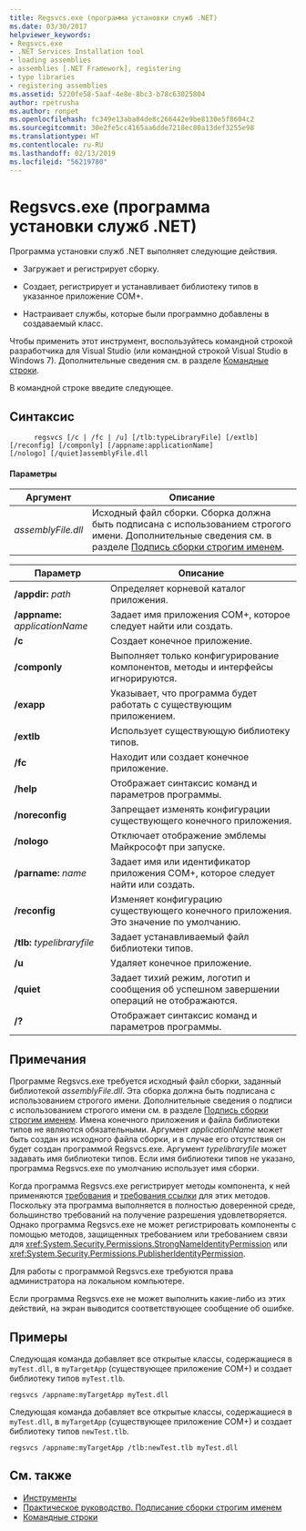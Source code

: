 ```yaml
---
title: Regsvcs.exe (программа установки служб .NET)
ms.date: 03/30/2017
helpviewer_keywords:
- Regsvcs.exe
- .NET Services Installation tool
- loading assemblies
- assemblies [.NET Framework], registering
- type libraries
- registering assemblies
ms.assetid: 5220fe58-5aaf-4e8e-8bc3-b78c63025804
author: rpetrusha
ms.author: ronpet
ms.openlocfilehash: fc349e13aba84de8c266442e9be8130e5f8604c2
ms.sourcegitcommit: 30e2fe5cc4165aa6dde7218ec80a13def3255e98
ms.translationtype: HT
ms.contentlocale: ru-RU
ms.lasthandoff: 02/13/2019
ms.locfileid: "56219780"
---
```

# <a name="regsvcsexe-net-services-installation-tool"></a>Regsvcs.exe (программа установки служб .NET)
Программа установки служб .NET выполняет следующие действия.  
  
-   Загружает и регистрирует сборку.  
  
-   Создает, регистрирует и устанавливает библиотеку типов в указанное приложение COM+.  
  
-   Настраивает службы, которые были программно добавлены в создаваемый класс.  
  
 Чтобы применить этот инструмент, воспользуйтесь командной строкой разработчика для Visual Studio (или командной строкой Visual Studio в Windows 7). Дополнительные сведения см. в разделе [Командные строки](../../../docs/framework/tools/developer-command-prompt-for-vs.md).  
  
 В командной строке введите следующее.  
  
## <a name="syntax"></a>Синтаксис  
  
```  
      regsvcs [/c | /fc | /u] [/tlb:typeLibraryFile] [/extlb]  
[/reconfig] [/componly] [/appname:applicationName]  
[/nologo] [/quiet]assemblyFile.dll   
```  
  
#### <a name="parameters"></a>Параметры  
  
|Аргумент|Описание|  
|--------------|-----------------|  
|*assemblyFile.dll*|Исходный файл сборки. Сборка должна быть подписана с использованием строгого имени. Дополнительные сведения см. в разделе [Подпись сборки строгим именем](../../../docs/framework/app-domains/how-to-sign-an-assembly-with-a-strong-name.md).|  
  
|Параметр|Описание|  
|------------|-----------------|  
|**/appdir:** *path*|Определяет корневой каталог приложения.|  
|**/appname:** *applicationName*|Задает имя приложения COM+, которое следует найти или создать.|  
|**/c**|Создает конечное приложение.|  
|**/componly**|Выполняет только конфигурирование компонентов, методы и интерфейсы игнорируются.|  
|**/exapp**|Указывает, что программа будет работать с существующим приложением.|  
|**/extlb**|Использует существующую библиотеку типов.|  
|**/fc**|Находит или создает конечное приложение.|  
|**/help**|Отображает синтаксис команд и параметров программы.|  
|**/noreconfig**|Запрещает изменять конфигурации существующего конечного приложения.|  
|**/nologo**|Отключает отображение эмблемы Майкрософт при запуске.|  
|**/parname:** *name*|Задает имя или идентификатор приложения COM+, которое следует найти или создать.|  
|**/reconfig**|Изменяет конфигурацию существующего конечного приложения. Это значение по умолчанию.|  
|**/tlb:** *typelibraryfile*|Задает устанавливаемый файл библиотеки типов.|  
|**/u**|Удаляет конечное приложение.|  
|**/quiet**|Задает тихий режим, логотип и сообщения об успешном завершении операций не отображаются.|  
|**/?**|Отображает синтаксис команд и параметров программы.|  
  
## <a name="remarks"></a>Примечания  
 Программе Regsvcs.exe требуется исходный файл сборки, заданный библиотекой *assemblyFile.dll*. Эта сборка должна быть подписана с использованием строгого имени. Дополнительные сведения о подписи с использованием строгого имени см. в разделе [Подпись сборки строгим именем](../../../docs/framework/app-domains/how-to-sign-an-assembly-with-a-strong-name.md). Имена конечного приложения и файла библиотеки типов не являются обязательными. Аргумент *applicationName* может быть создан из исходного файла сборки, и в случае его отсутствия он будет создан программой Regsvcs.exe. Аргумент *typelibraryfile* может задавать имя библиотеки типов. Если имя библиотеки типов не указано, программа Regsvcs.exe по умолчанию использует имя сборки.  
  
 Когда программа Regsvcs.exe регистрирует методы компонента, к ней применяются [требования](https://docs.microsoft.com/previous-versions/dotnet/netframework-4.0/9kc0c6st(v=vs.100)) и [требования ссылки](../../../docs/framework/misc/link-demands.md) для этих методов. Поскольку эта программа выполняется в полностью доверенной среде, большинство требований на получение разрешения удовлетворяется. Однако программа Regsvcs.exe не может регистрировать компоненты с помощью методов, защищенных требованием или требованием связи для <xref:System.Security.Permissions.StrongNameIdentityPermission> или <xref:System.Security.Permissions.PublisherIdentityPermission>.  
  
 Для работы с программой Regsvcs.exe требуются права администратора на локальном компьютере.  
  
 Если программа Regsvcs.exe не может выполнить какие-либо из этих действий, на экран выводится соответствующее сообщение об ошибке.  
  
## <a name="examples"></a>Примеры  
 Следующая команда добавляет все открытые классы, содержащиеся в `myTest.dll`, в `myTargetApp` (существующее приложение COM+) и создает библиотеку типов `myTest.tlb`.  
  
```  
regsvcs /appname:myTargetApp myTest.dll  
```  
  
 Следующая команда добавляет все открытые классы, содержащиеся в `myTest.dll`, в `myTargetApp` (существующее приложение COM+) и создает библиотеку типов `newTest.tlb`.  
  
```  
regsvcs /appname:myTargetApp /tlb:newTest.tlb myTest.dll  
```  
  
## <a name="see-also"></a>См. также
- [Инструменты](../../../docs/framework/tools/index.md)
- [Практическое руководство. Подписание сборки строгим именем](../../../docs/framework/app-domains/how-to-sign-an-assembly-with-a-strong-name.md)
- [Командные строки](../../../docs/framework/tools/developer-command-prompt-for-vs.md)
